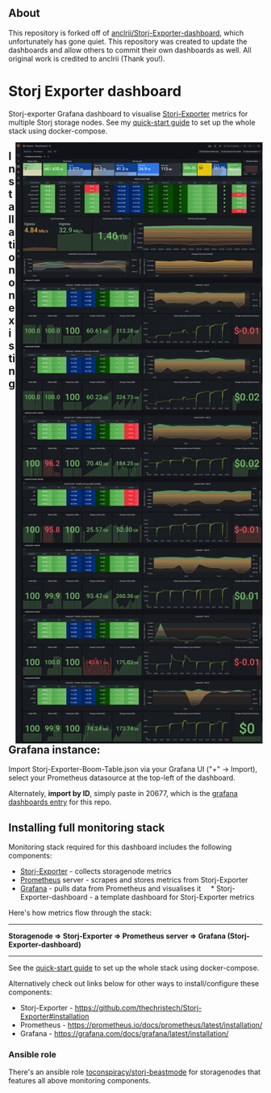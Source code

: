 
## About

This repository is forked off of [anclrii/Storj-Exporter-dashboard](https://github.com/anclrii/Storj-Exporter-dashboard), which unfortunately has gone quiet. This repository was created to update the dashboards and allow others to commit their own dashboards as well. All original work is credited to anclrii (Thank you!).

# Storj Exporter dashboard
Storj-exporter Grafana dashboard to visualise [Storj-Exporter](https://github.com/thechristech/Storj-Exporter) metrics for multiple Storj storage nodes. See my [quick-start guide](quick_start/) to set up the whole stack using docker-compose.

<img src="Storj-Exporter-v0.1.png" hight=490 width=490 align="right"/> 

## Installation on existing Grafana instance:
Import Storj-Exporter-Boom-Table.json via your Grafana UI ("+" -> Import), select your Prometheus datasource at the top-left of the dashboard.

Alternately, **import by ID**, simply paste in 20677, which is the [grafana dashboards entry](https://grafana.com/grafana/dashboards/20677) for this repo.

## Installing full monitoring stack
Monitoring stack required for this dashboard includes the following components:

* [Storj-Exporter](https://github.com/thechristech/Storj-Exporter) - collects storagenode metrics
* [Prometheus](https://prometheus.io/) server - scrapes and stores metrics from Storj-Exporter
* [Grafana](https://grafana.com/) - pulls data from Prometheus and visualises it
    * Storj-Exporter-dashboard - a template dashboard for Storj-Exporter metrics

Here's how metrics flow through the stack:

---

**Storagenode => Storj-Exporter => Prometheus server => Grafana (Storj-Exporter-dashboard)**

---

See the [quick-start guide](quick_start/) to set up the whole stack using docker-compose.

Alternatively check out links below for other ways to install/configure these components:

* Storj-Exporter - https://github.com/thechristech/Storj-Exporter#installation
* Prometheus - https://prometheus.io/docs/prometheus/latest/installation/
* Grafana - https://grafana.com/docs/grafana/latest/installation/

### Ansible role
There's an ansible role [toconspiracy/storj-beastmode](https://github.com/toconspiracy/storj-beastmode/tree/stable) for storagenodes that features all above monitoring components.  
